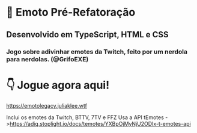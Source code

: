 # 🤠 Emoto Pré-Refatoração
## Desenvolvido em TypeScript, HTML e CSS
### Jogo sobre adivinhar emotes da Twitch, feito por um nerdola para nerdolas. (@GrifoEXE)

# 👇 Jogue agora aqui!
https://emotolegacy.juliaklee.wtf

Inclui os emotes da Twitch, BTTV, 7TV e FFZ
Usa a API tEmotes ->https://adiq.stoplight.io/docs/temotes/YXBpOjMyNjU2ODIx-t-emotes-api
